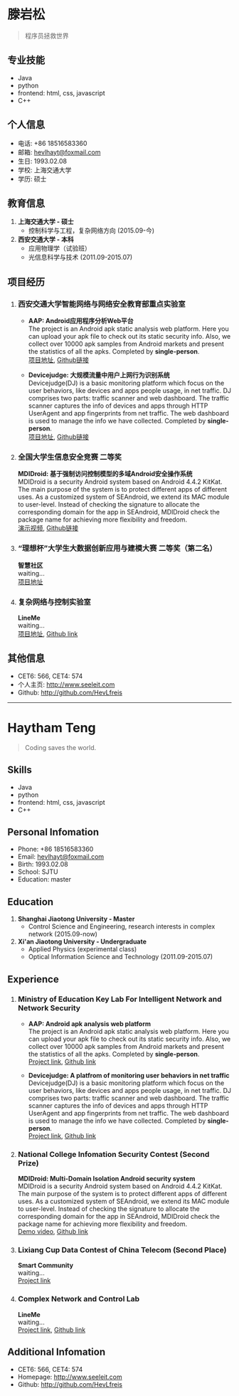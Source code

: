 # 滕岩松
> 程序员拯救世界

## 专业技能 
- Java   
- python  
- frontend: html, css, javascript  
- C++  

## 个人信息
- 电话: +86 18516583360
- 邮箱: hevlhayt@foxmail.com
- 生日: 1993.02.08
- 学校: 上海交通大学
- 学历: 硕士

## 教育信息
1. **上海交通大学 - 硕士**
    - 控制科学与工程，复杂网络方向 (2015.09-今) 
2. **西安交通大学 - 本科**
    - 应用物理学（试验班） 
    - 光信息科学与技术 (2011.09-2015.07)  

## 项目经历
1. ### 西安交通大学智能网络与网络安全教育部重点实验室
    - **AAP: Android应用程序分析Web平台**  
      The project is an Android apk static analysis web platform. Here you can upload your apk file to check out its static security info. Also, we collect over 10000 apk samples from Android markets and present the statistics of all the apks.  Completed by **single-person**.   
    [项目地址](http://aap.seeleit.com/), [Github链接](https://github.com/HevLfreis/AAP)

    - **Devicejudge: 大规模流量中用户上网行为识别系统**  
      Devicejudge(DJ) is a basic monitoring platform which focus on the user behaviors, like devices and apps people usage, in net traffic. DJ comprises two parts: traffic scanner and web dashboard. The traffic scanner captures the info of devices and apps through HTTP UserAgent and app fingerprints from net traffic. The web dashboard is used to manage the info we have collected. Completed by **single-person**.   
    [项目地址](http://dj.seeleit.com/), [Github链接](https://github.com/HevLfreis/Devicejudge)

2. ### 全国大学生信息安全竞赛 二等奖
    **MDIDroid: 基于强制访问控制模型的多域Android安全操作系统**  
    MDIDroid is a security Android system based on Android 4.4.2 KitKat. The main purpose of the system is to protect different apps of different uses. As a customized system of SEAndroid, we extend its MAC module to user-level. Instead of checking the signature to allocate the corresponding domain for the app in SEAndroid, MDIDroid check the package name for achieving more flexibility and freedom.  
    [演示视频](http://v.youku.com/v_show/id_XMTQ4MDkyNTg4OA==.html), [Github链接](https://github.com/HevLfreis/MDIDroid)

3. ### “理想杯”大学生大数据创新应用与建模大赛 二等奖（第二名）
    **智慧社区**  
    waiting...  
    [项目地址](http://ic.seeleit.com/)

4. ### 复杂网络与控制实验室
    **LineMe**  
    waiting...    
    [项目地址](), [Github link](https://github.com/HevLfreis/LineMe)


## 其他信息
- CET6: 566, CET4: 574
- 个人主页: <http://www.seeleit.com>
- Github: <http://github.com/HevLfreis>

***

# Haytham Teng
> Coding saves the world.

## Skills 
- Java   
- python  
- frontend: html, css, javascript  
- C++  



## Personal Infomation
- Phone: +86 18516583360
- Email: hevlhayt@foxmail.com
- Birth: 1993.02.08
- School: SJTU
- Education: master

## Education
1. **Shanghai Jiaotong University - Master**
	- Control Science and Engineering, research interests in complex network (2015.09-now)  
2. **Xi'an Jiaotong University - Undergraduate** 
	- Applied Physics (experimental class)  
	- Optical Information Science and Technology (2011.09-2015.07)  

## Experience
1. ### Ministry of Education Key Lab For Intelligent Network and Network Security
    - **AAP: Android apk analysis web platform**  
      The project is an Android apk static analysis web platform. Here you can upload your apk file to check out its static security info. Also, we collect over 10000 apk samples from Android markets and present the statistics of all the apks.  Completed by **single-person**.   
    [Project link](http://aap.seeleit.com/), [Github link](https://github.com/HevLfreis/AAP)

    - **Devicejudge: A platfrom of monitoring user behaviors in net traffic**  
      Devicejudge(DJ) is a basic monitoring platform which focus on the user behaviors, like devices and apps people usage, in net traffic. DJ comprises two parts: traffic scanner and web dashboard. The traffic scanner captures the info of devices and apps through HTTP UserAgent and app fingerprints from net traffic. The web dashboard is used to manage the info we have collected. Completed by **single-person**.  
    [Project link](http://dj.seeleit.com/), [Github link](https://github.com/HevLfreis/Devicejudge)

2. ### National College Infomation Security Contest (Second Prize)
    **MDIDroid: Multi-Domain Isolation Android security system**  
    MDIDroid is a security Android system based on Android 4.4.2 KitKat. The main purpose of the system is to protect different apps of different uses. As a customized system of SEAndroid, we extend its MAC module to user-level. Instead of checking the signature to allocate the corresponding domain for the app in SEAndroid, MDIDroid check the package name for achieving more flexibility and freedom.  
    [Demo video](http://v.youku.com/v_show/id_XMTQ4MDkyNTg4OA==.html), [Github link](https://github.com/HevLfreis/MDIDroid)

3. ### Lixiang Cup Data Contest of China Telecom (Second Place)
    **Smart Community**  
    waiting...  
    [Project link](http://ic.seeleit.com/)

4. ### Complex Network and Control Lab
    **LineMe**  
    waiting...    
    [Project link](), [Github link](https://github.com/HevLfreis/LineMe)


## Additional Infomation
- CET6: 566, CET4: 574
- Homepage: <http://www.seeleit.com>
- Github: <http://github.com/HevLfreis>













